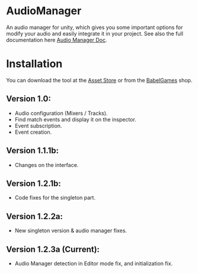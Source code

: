 # AudioManager
An audio manager for unity, which gives you some important options for modify your audio and easily integrate it in your project.
See also the full documentation here [Audio Manager Doc](/AudioManagerDoc.md).

# Installation
You can download the tool at the [Asset Store](https://assetstore.unity.com/publishers/55193) or from the [BabelGames](https://babelgames.es/shop/) shop.

## Version 1.0:
- Audio configuration (Mixers / Tracks).
- Find match events and display it on the inspector.
- Event subscription.
- Event creation.

## Version 1.1.1b:
- Changes on the interface.
    
## Version 1.2.1b:
- Code fixes for the singleton part.

## Version 1.2.2a:
- New singleton version & audio manager fixes.

## Version 1.2.3a (Current):
- Audio Manager detection in Editor mode fix, and initialization fix.

